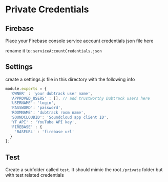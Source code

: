 # Private Credentials

## Firebase
Place your Firebase console service account credentials json file here

rename it to:  `serviceAccountCredentials.json`

## Settings

create a settings.js file in this directory with the following info

```js
module.exports = {
  'OWNER' : 'your dubtrack user name',
  'APPROVED_USERS' : [], // add trustworthy Dubtrack users here
  'USERNAME': 'login',
  'PASSWORD': 'password',
  'ROOMNAME': 'dubtrack room name',
  'SOUNDCLOUDID': 'Soundcloud app client ID',
  'YT_API' : 'YouTube API key',
  'FIREBASE' : {
    'BASEURL' : 'firebase url'
  }
};
```

## Test 
Create a subfolder called `test`. It should mimic the root `/private` folder but with test related credentials